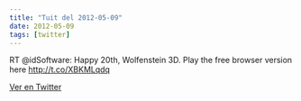 ```yaml
---
title: "Tuit del 2012-05-09"
date: 2012-05-09
tags: [twitter]
---
```


RT @idSoftware: Happy 20th, Wolfenstein 3D. Play the free browser version here http://t.co/XBKMLqdq



[Ver en Twitter](https://twitter.com/i/web/status/200281530726232065)
